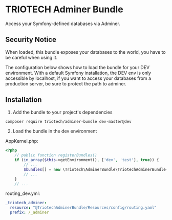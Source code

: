 TRIOTECH Adminer Bundle
=======================

Access your Symfony-defined databases via Adminer.

Security Notice
---------------

When loaded, this bundle exposes your databases to the world, you have to be careful when using it.

The configuration below shows how to load the bundle for your DEV environment. With a default Symfony installation, the DEV env is only accessible by localhost, if you want to access your databases from a production server, be sure to protect the path to adminer.

Installation
------------

1. Add the bundle to your project's dependencies

```bash
composer require triotech/adminer-bundle dev-master@dev
```

2. Load the bundle in the dev environment

AppKernel.php:
```php
<?php
    // public function registerBundles()
    if (in_array($this->getEnvironment(), ['dev', 'test'], true)) {
        // ...
        $bundles[] = new \Triotech\AdminerBundle\TriotechAdminerBundle();
        // ...
    }
    // ...
```

routing_dev.yml:
```yaml
_triotech_adminer:
  resource: "@TriotechAdminerBundle/Resources/config/routing.yaml"
  prefix: /_adminer
```
